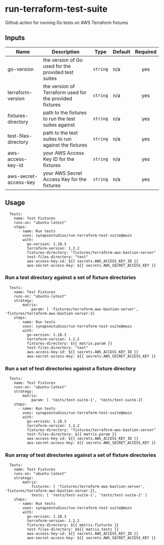 # run-terraform-test-suite
Github action for running Go tests on AWS Terraform fixtures

## Inputs

| Name | Description | Type | Default | Required |
|------|-------------|------|---------|:--------:|
| go-version | the version of Go used for the provided test suites | `string` | n/a | yes |
| terraform-version | the version of Terraform used for the provided fixtures | `string` | n/a | yes |
| fixtures-directory | path to the fixtures to run the test suites against | `string` | n/a | yes |
| test-files-directory | path to the test suites to run against the fixtures | `string` | n/a | yes |
| aws-access-key-id | your AWS Access Key ID for the fixtures | `string` | n/a | yes |
| aws-secret-access-key | your AWS Secret Access Key for the fixtures | `string` | n/a | yes |

## Usage

```
  Tests:
    name: Test Fixtures
    runs-on: "ubuntu-latest"
    steps:
      - name: Run tests
        uses: synapsestudios/run-terraform-test-suite@main
        with:
          go-version: 1.18.3
          terraform-version: 1.2.2
          fixtures-directory: "fixtures/terraform-aws-bastion-server"
          test-files-directory: "test"
          aws-access-key-id: ${{ secrets.AWS_ACCESS_KEY_ID }}
          aws-secret-access-key: ${{ secrets.AWS_SECRET_ACCESS_KEY }}
```

### Run a test directory against a set of fixture directories

```
  Tests:
    name: Test Fixtures
    runs-on: "ubuntu-latest"
    strategy:
        matrix:
            param: [ 'fixtures/terraform-aws-bastion-server', 'fixtures/terraform-aws-bastion-server-2]
    steps:
      - name: Run tests
        uses: synapsestudios/run-terraform-test-suite@main
        with:
          go-version: 1.18.3
          terraform-version: 1.2.2
          fixtures-directory: ${{ matrix.param }}
          test-files-directory: "test"
          aws-access-key-id: ${{ secrets.AWS_ACCESS_KEY_ID }}
          aws-secret-access-key: ${{ secrets.AWS_SECRET_ACCESS_KEY }}
```

### Run a set of test directories against a fixture directory

```
  Tests:
    name: Test Fixtures
    runs-on: "ubuntu-latest"
    strategy:
        matrix:
            param: [ 'tests/test-suite-1', 'tests/test-suite-2]
    steps:
      - name: Run tests
        uses: synapsestudios/run-terraform-test-suite@main
        with:
          go-version: 1.18.3
          terraform-version: 1.2.2
          fixtures-directory: "fixtures/terraform-aws-bastion-server"
          test-files-directory: ${{ matrix.param }}
          aws-access-key-id: ${{ secrets.AWS_ACCESS_KEY_ID }}
          aws-secret-access-key: ${{ secrets.AWS_SECRET_ACCESS_KEY }}
```

### Run array of test directories against a set of fixture directories

```
  Tests:
    name: Test Fixtures
    runs-on: "ubuntu-latest"
    strategy:
        matrix:
            fixtures: [ 'fixtures/terraform-aws-bastion-server', 'fixtures/terraform-aws-bastion-server-2],
            tests: [ 'tests/test-suite-1', 'tests/test-suite-2' ]
    steps:
      - name: Run tests
        uses: synapsestudios/run-terraform-test-suite@main
        with:
          go-version: 1.18.3
          terraform-version: 1.2.2
          fixtures-directory: ${{ matrix.fixtures }}
          test-files-directory: $${{ matrix.tests }}
          aws-access-key-id: ${{ secrets.AWS_ACCESS_KEY_ID }}
          aws-secret-access-key: ${{ secrets.AWS_SECRET_ACCESS_KEY }}
```
